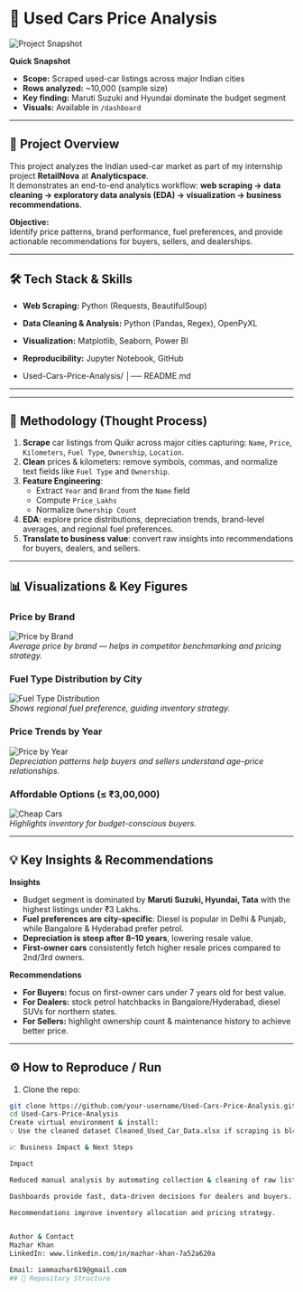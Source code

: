 # 🚗 Used Cars Price Analysis

![Project Snapshot](dashboard/price_by_brand.jpg)

**Quick Snapshot**
- **Scope:** Scraped used-car listings across major Indian cities  
- **Rows analyzed:** ~10,000 (sample size)  
- **Key finding:** Maruti Suzuki and Hyundai dominate the budget segment  
- **Visuals:** Available in `/dashboard`

---

## 📌 Project Overview

This project analyzes the Indian used-car market as part of my internship project **RetailNova** at **Analyticspace**.  
It demonstrates an end-to-end analytics workflow: **web scraping → data cleaning → exploratory data analysis (EDA) → visualization → business recommendations**.

**Objective:**  
Identify price patterns, brand performance, fuel preferences, and provide actionable recommendations for buyers, sellers, and dealerships.

---

## 🛠️ Tech Stack & Skills

- **Web Scraping:** Python (Requests, BeautifulSoup)  
- **Data Cleaning & Analysis:** Python (Pandas, Regex), OpenPyXL  
- **Visualization:** Matplotlib, Seaborn, Power BI  
- **Reproducibility:** Jupyter Notebook, GitHub

- Used-Cars-Price-Analysis/
│── README.md


---

---

## 🔎 Methodology (Thought Process)

1. **Scrape** car listings from Quikr across major cities capturing: `Name`, `Price`, `Kilometers`, `Fuel Type`, `Ownership`, `Location`.  
2. **Clean** prices & kilometers: remove symbols, commas, and normalize text fields like `Fuel Type` and `Ownership`.  
3. **Feature Engineering**:  
   - Extract `Year` and `Brand` from the `Name` field  
   - Compute `Price_Lakhs`  
   - Normalize `Ownership Count`  
4. **EDA**: explore price distributions, depreciation trends, brand-level averages, and regional fuel preferences.  
5. **Translate to business value**: convert raw insights into recommendations for buyers, dealers, and sellers.  

---

## 📊 Visualizations & Key Figures

### Price by Brand
![Price by Brand](dashboard/price_by_brand.jpg)  
_Average price by brand — helps in competitor benchmarking and pricing strategy._

### Fuel Type Distribution by City
![Fuel Type Distribution](dashboard/fuel_type_city.jpg)  
_Shows regional fuel preference, guiding inventory strategy._

### Price Trends by Year
![Price by Year](dashboard/price_by_year.jpg)  
_Depreciation patterns help buyers and sellers understand age–price relationships._

### Affordable Options (≤ ₹3,00,000)
![Cheap Cars](dashboard/cheap_cars.jpg)  
_Highlights inventory for budget-conscious buyers._

---

## 💡 Key Insights & Recommendations

**Insights**
- Budget segment is dominated by **Maruti Suzuki, Hyundai, Tata** with the highest listings under ₹3 Lakhs.  
- **Fuel preferences are city-specific**: Diesel is popular in Delhi & Punjab, while Bangalore & Hyderabad prefer petrol.  
- **Depreciation is steep after 8–10 years**, lowering resale value.  
- **First-owner cars** consistently fetch higher resale prices compared to 2nd/3rd owners.  

**Recommendations**
- **For Buyers:** focus on first-owner cars under 7 years old for best value.  
- **For Dealers:** stock petrol hatchbacks in Bangalore/Hyderabad, diesel SUVs for northern states.  
- **For Sellers:** highlight ownership count & maintenance history to achieve better price.  

---

## ⚙️ How to Reproduce / Run

1. Clone the repo:
```bash
git clone https://github.com/your-username/Used-Cars-Price-Analysis.git
cd Used-Cars-Price-Analysis
Create virtual environment & install:
💡 Use the cleaned dataset Cleaned_Used_Car_Data.xlsx if scraping is blocked.

📈 Business Impact & Next Steps

Impact

Reduced manual analysis by automating collection & cleaning of raw listings.

Dashboards provide fast, data-driven decisions for dealers and buyers.

Recommendations improve inventory allocation and pricing strategy.


Author & Contact
Mazhar Khan 
LinkedIn: www.linkedin.com/in/mazhar-khan-7a52a620a

Email: iammazhar619@gmail.com
## 📂 Repository Structure


